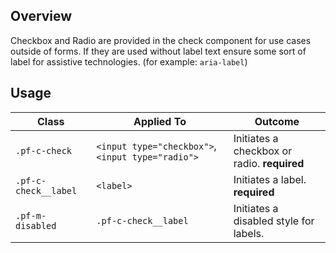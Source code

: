 ## Overview

Checkbox and Radio are provided in the check component for use cases outside of forms. If they are used without label text ensure some sort of label for assistive technologies. (for example: `aria-label`)


## Usage

| Class | Applied To | Outcome |
| -- | -- | -- |
| `.pf-c-check` | `<input type="checkbox">`,`<input type="radio">` |  Initiates a checkbox or radio. **required**  |
| `.pf-c-check__label` | `<label>` |  Initiates a label. **required**  |
| `.pf-m-disabled` | `.pf-c-check__label` |  Initiates a disabled style for labels.  |